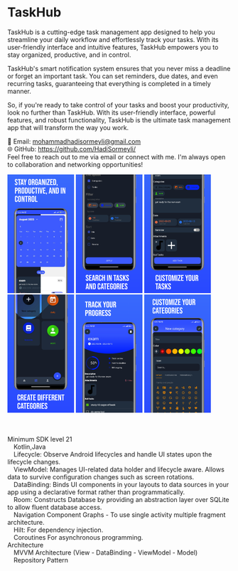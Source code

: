 # TaskHub

TaskHub is a cutting-edge task management app designed to help you streamline your daily workflow and effortlessly track your tasks. With its user-friendly interface and intuitive features, TaskHub empowers you to stay organized, productive, and in control. 

TaskHub's smart notification system ensures that you never miss a deadline or forget an important task. You can set reminders, due dates, and even recurring tasks, guaranteeing that everything is completed in a timely manner. 

So, if you're ready to take control of your tasks and boost your productivity, look no further than TaskHub. With its user-friendly interface, powerful features, and robust functionality, TaskHub is the ultimate task management app that will transform the way you work.


📧 Email: mohammadhadisormeyli@gmail.com <br/>
🌐 GitHub: https://github.com/HadiSormeyli/
<br/>
Feel free to reach out to me via email or connect with me. I'm always open to collaboration and networking opportunities!


<p float="left">
  <img src="https://github.com/HadiSormeyli/TaskHub/blob/master/screenshots/image1.png" width="150" />
  <img src="https://github.com/HadiSormeyli/TaskHub/blob/master/screenshots/image2.png" width="150" />
  <img src="https://github.com/HadiSormeyli/TaskHub/blob/master/screenshots/image4.png" width="150" />
  <img src="https://github.com/HadiSormeyli/TaskHub/blob/master/screenshots/image6.png" width="150" />
  <img src="https://github.com/HadiSormeyli/TaskHub/blob/master/screenshots/image7.png" width="150" />
  <img src="https://github.com/HadiSormeyli/TaskHub/blob/master/screenshots/image8.png" width="150" />
</p>
<br/><br/>
Minimum SDK level 21<br/>
  &emsp;Kotlin,Java<br/>
    &emsp;Lifecycle: Observe Android lifecycles and handle UI states upon the lifecycle changes.<br/>
    &emsp;ViewModel: Manages UI-related data holder and lifecycle aware. Allows data to survive configuration changes such as screen rotations.<br/>
    &emsp;DataBinding: Binds UI components in your layouts to data sources in your app using a declarative format rather than programmatically.<br/>
    &emsp;Room: Constructs Database by providing an abstraction layer over SQLite to allow fluent database access.<br/>
    &emsp;Navigation Component Graphs - To use single activity multiple fragment architecture.<br/>
    &emsp;Hilt: For dependency injection.<br/>
    &emsp;Coroutines For asynchronous programming.<br/>
Architecture<br/>
  &emsp;MVVM Architecture (View - DataBinding - ViewModel - Model)<br/>
  &emsp;Repository Pattern<br/>
